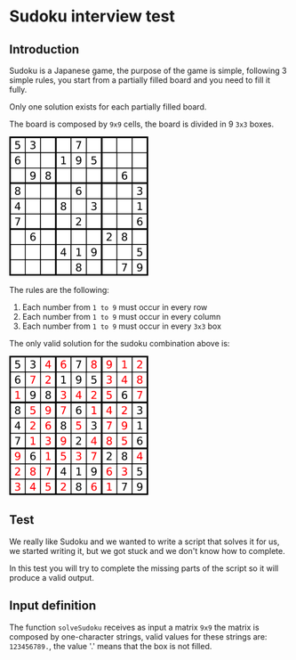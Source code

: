 # Sudoku interview test

## Introduction

Sudoku is a Japanese game, the purpose of the game is simple, following 3 simple rules,
you start from a partially filled board and you need to fill it fully.

Only one solution exists for each partially filled board.

The board is composed by `9x9` cells, the board is divided in 9 `3x3` boxes.

![img.png](img.png)

The rules are the following:

1. Each number from `1 to 9` must occur in every row
2. Each number from `1 to 9` must occur in every column
3. Each number from `1 to 9` must occur in every `3x3` box

The only valid solution for the sudoku combination above is:

![img_1.png](img_1.png)

## Test

We really like Sudoku and we wanted to write a script that solves it for us, we started writing it, but we got stuck and
we don't know how to complete.

In this test you will try to complete the missing parts of the script so it will produce a valid output.

## Input definition

The function `solveSudoku` receives as input a matrix `9x9` the matrix is composed by one-character strings,
valid values for these strings are: `123456789.`, the value '.' means that the box is not filled.